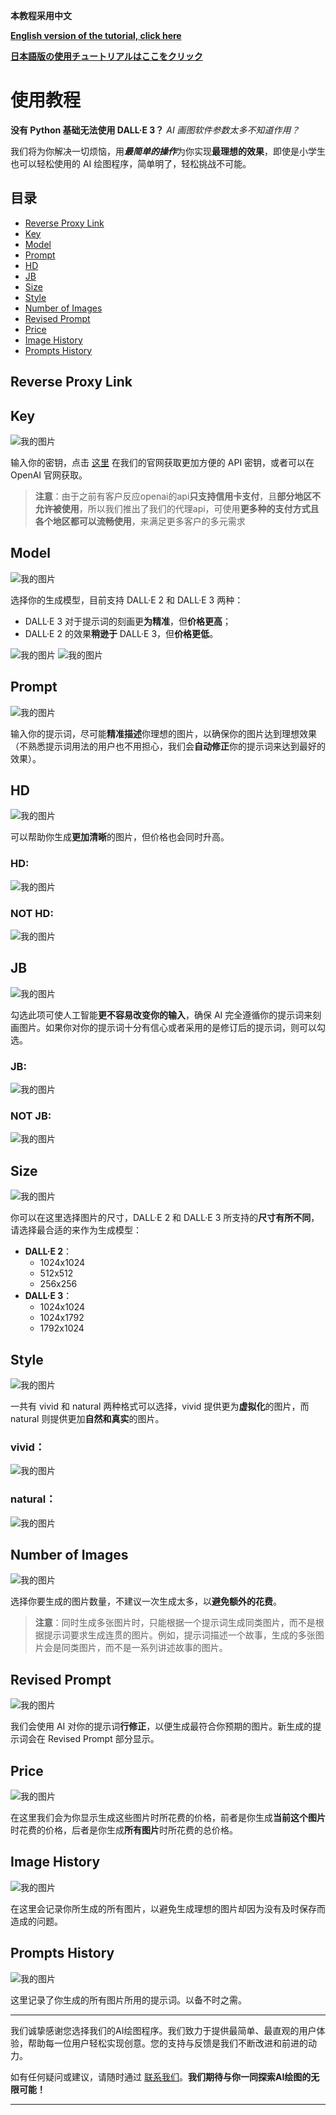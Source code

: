**本教程采用中文**

**[English version of the tutorial, click here](./english.md)**

**[日本語版の使用チュートリアルはここをクリック](./japanese.md)**


# 使用教程

**没有 Python 基础无法使用 DALL·E 3？** *AI 画图软件参数太多不知道作用？* 

我们将为你解决一切烦恼，用***最简单的操作***为你实现**最理想的效果**，即使是小学生也可以轻松使用的 AI 绘图程序，简单明了，轻松挑战不可能。

## 目录
- [Reverse Proxy Link](#reverse-proxy-link)
- [Key](#key)
- [Model](#model)
- [Prompt](#prompt)
- [HD](#hd)
- [JB](#jb)
- [Size](#size)
- [Style](#style)
- [Number of Images](#number-of-images)
- [Revised Prompt](#revised-prompt)
- [Price](#price)
- [Image History](#image-history)
- [Prompts History](#prompts-history)




## Reverse Proxy Link


## Key
![我的图片](./image/4.png "key")

输入你的密钥，点击 [这里](https://ai.voilatech.co.jp/) 在我们的官网获取更加方便的 API 密钥，或者可以在 OpenAI 官网获取。
> **注意**：由于之前有客户反应openai的api**只支持信用卡支付**，且**部分地区不允许被使用**，所以我们推出了我们的代理api，可使用**更多种的支付方式且各个地区都可以流畅使用**，来满足更多客户的多元需求

## Model
![我的图片](./image/6.png "key")

选择你的生成模型，目前支持 DALL·E 2 和 DALL·E 3 两种：
- DALL·E 3 对于提示词的刻画更**为精准**，但**价格更高**；
- DALL·E 2 的效果**稍逊于** DALL·E 3，但**价格更低**。

![我的图片](./image/11.png "key")
![我的图片](./image/12.png "key")

## Prompt
![我的图片](./image/5.png "key")

输入你的提示词，尽可能**精准描述**你理想的图片，以确保你的图片达到理想效果（不熟悉提示词用法的用户也不用担心，我们会**自动修正**你的提示词来达到最好的效果）。

## HD
![我的图片](./image/7.png "key")

可以帮助你生成**更加清晰**的图片，但价格也会同时升高。

### HD:
![我的图片](./image/13.png "key")
### NOT HD:
![我的图片](./image/11.png "key")

## JB
![我的图片](./image/8.png "key")

勾选此项可使人工智能**更不容易改变你的输入**，确保 AI 完全遵循你的提示词来刻画图片。如果你对你的提示词十分有信心或者采用的是修订后的提示词，则可以勾选。

### JB:
![我的图片](./image/14.png "key")
### NOT JB:
![我的图片](./image/11.png "key")

## Size
![我的图片](./image/9.png "key")

你可以在这里选择图片的尺寸，DALL·E 2 和 DALL·E 3 所支持的**尺寸有所不同**，请选择最合适的来作为生成模型：
- **DALL·E 2**： 
  - 1024x1024
  - 512x512
  - 256x256
- **DALL·E 3**：
  - 1024x1024
  - 1024x1792
  - 1792x1024

## Style
![我的图片](./image/15.png "key")

一共有 vivid 和 natural 两种格式可以选择，vivid 提供更为**虚拟化**的图片，而 natural 则提供更加**自然和真实**的图片。

### vivid：
![我的图片](./image/16.png "key")
### natural：
![我的图片](./image/15.png "key")

## Number of Images
![我的图片](./image/18.png "key")

选择你要生成的图片数量，不建议一次生成太多，以**避免额外的花费**。
> **注意**：同时生成多张图片时，只能根据一个提示词生成同类图片，而不是根据提示词要求生成连贯的图片。例如，提示词描述一个故事，生成的多张图片会是同类图片，而不是一系列讲述故事的图片。

## Revised Prompt
![我的图片](./image/19.png "key")

我们会使用 AI 对你的提示词**行修正**，以便生成最符合你预期的图片。新生成的提示词会在 Revised Prompt 部分显示。

## Price
![我的图片](./image/20.png "key")

在这里我们会为你显示生成这些图片时所花费的价格，前者是你生成**当前这个图片**时花费的价格，后者是你生成**所有图片**时所花费的总价格。

## Image History
![我的图片](./image/17.png "key")

在这里会记录你所生成的所有图片，以避免生成理想的图片却因为没有及时保存而造成的问题。

## Prompts History
![我的图片](./image/17.png "key")

这里记录了你生成的所有图片所用的提示词。以备不时之需。

---

我们诚挚感谢您选择我们的AI绘图程序。我们致力于提供最简单、最直观的用户体验，帮助每一位用户轻松实现创意。您的支持与反馈是我们不断改进和前进的动力。

如有任何疑问或建议，请随时通过 [联系我们](https://ai.voilatech.co.jp/)。**我们期待与你一同探索AI绘图的无限可能！**

---
